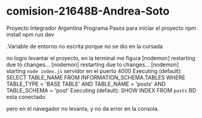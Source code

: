 # comision-21648B-Andrea-Soto
 Proyecto Integrador Argentina Programa
Pasos para iniciar el proyecto
npm install
npm run dev


.Variable de entorno no escrita porque no se dio en la cursada

no logro levantar el proyecto, en la terminal me figura 
[nodemon] restarting due to changes...
[nodemon] restarting due to changes...
[nodemon] starting `node index.js`
servidor en el puerto 4000
Executing (default): SELECT TABLE_NAME FROM INFORMATION_SCHEMA.TABLES WHERE TABLE_TYPE = 'BASE TABLE' AND TABLE_NAME = 'posts' AND TABLE_SCHEMA = 'post'
Executing (default): SHOW INDEX FROM `posts`
BD esta conectado

pero en el navegador no levanta, y no da error en la consola.
